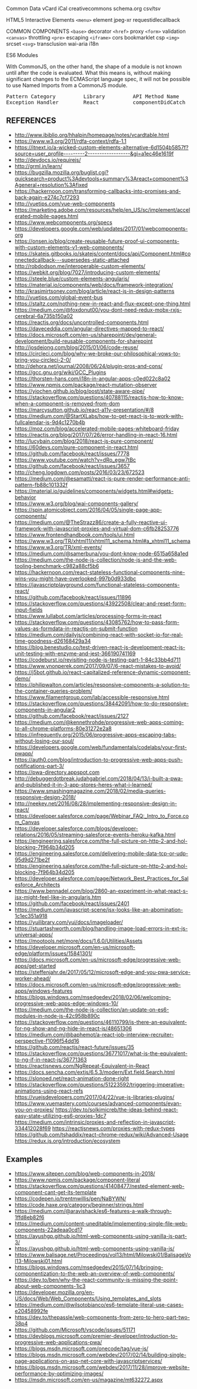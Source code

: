 Common Data
vCard
iCal
creativecommons
schema.org
csv/tsv


HTML5 Interactive Elements
    `<menu>` element 
    jpeg-xr
    requestidlecallback

COMMON COMPONENTS
    `<base>` decorator 
    `<href>` proxy
    `<form>` validation
    `<canvas>` throttling
    `<pre>` escaping
    `<iframe>` cors
    bookmarklet csp
    `<img>` srcset
    `<svg>` transclusion
    wai-aria
    i18n

ES6 Modules

With CommonJS, on the other hand, the shape of a module is not known until after the code is evaluated. What this means is, without making significant changes to the ECMAScript language spec, it will not be possible to use Named Imports from a CommonJS module. 

<pre>
Pattern Category &#x9; Library &#x9; API Method Name &#x9; URL
Exception Handler &#x9; React &#x9;&#x9; componentDidCatch &#x9; https://reactjs.org/docs/error-boundaries.html
</pre>

## REFERENCES
* http://www.ibiblio.org/hhalpin/homepage/notes/vcardtable.html
* https://www.w3.org/2011/rdfa-context/rdfa-1.1
* https://itnext.io/a-wicked-custom-elements-alternative-6d1504b5857f?source=user_profile---------2------------------&gi=a1ec46e1619f
* http://devdocs.io/requirejs/
* http://grml.in/learn/
* https://bugzilla.mozilla.org/buglist.cgi?quicksearch=product%3Adevtools+summary%3Areact+component%3Ageneral+resolution%3Afixed
* https://hackernoon.com/transforming-callbacks-into-promises-and-back-again-e274c7cf7293
* http://vuetips.com/vue-web-components
* https://marketing.adobe.com/resources/help/en_US/sc/implement/accelerated-mobile-pages.html
* https://www.webcomponents.org/specs
* https://developers.google.com/web/updates/2017/01/webcomponents-org
* https://onsen.io/blog/create-reusable-future-proof-ui-components-with-custom-elements-v1-web-components/
* https://skatejs.gitbooks.io/skatejs/content/docs/api/Component.html#connectedcallback---supersedes-static-attached
* http://robdodson.me/interoperable-custom-elements/
* https://webkit.org/blog/7027/introducing-custom-elements/
* https://steele.blue/custom-elements-angularjs/
* https://material.io/components/web/docs/framework-integration/
* http://krasimirtsonev.com/blog/article/react-js-in-design-patterns
* http://vuetips.com/global-event-bus
* https://staltz.com/nothing-new-in-react-and-flux-except-one-thing.html
* https://medium.com/@foxdonut00/you-dont-need-redux-mobx-rxjs-cerebral-6a735b150a02
* https://reactjs.org/docs/uncontrolled-components.html 
* https://daveceddia.com/angular-directives-mapped-to-react/
* https://docs.microsoft.com/en-us/sharepoint/dev/general-development/build-reusable-components-for-sharepoint
* http://josdejong.com/blog/2015/01/06/code-reuse/
* https://circleci.com/blog/why-we-broke-our-philosophical-vows-to-bring-you-circleci-2-0/
* http://dehora.net/journal/2008/06/24/plugin-pros-and-cons/
* https://gcc.gnu.org/wiki/GCC_Plugins
* https://thorsten-hans.com/i18n-in-angular-apps-c0ed022c8a02
* https://www.npmjs.com/package/react-mutation-observer
* https://yiochen.github.io/blog/post/state-aware-pipe/
* https://stackoverflow.com/questions/40788115/reactjs-how-to-know-when-a-component-is-removed-from-dom
* https://marcysutton.github.io/react-a11y-presentation/#/8
* https://medium.com/@StartXLabs/how-to-get-react-js-to-work-with-fullcalendar-js-9d4c1270b4b
* https://moz.com/blog/accelerated-mobile-pages-whiteboard-friday
* https://reactjs.org/blog/2017/07/26/error-handling-in-react-16.html
* http://lucybain.com/blog/2018/react-js-pure-component/
* https://60devs.com/pure-component-in-react.html
* https://github.com/facebook/react/issues/7778
* https://www.youtube.com/watch?v=dRo_egw7tBc
* https://github.com/facebook/react/issues/3657
* http://cheng.logdown.com/posts/2016/03/23/672523
* https://medium.com/@esamatti/react-js-pure-render-performance-anti-pattern-fb88c101332f
* https://material.io/guidelines/components/widgets.html#widgets-behavior
* https://www.w3.org/blog/wai-components-gallery/
* https://spin.atomicobject.com/2016/04/05/single-page-app-components/
* https://medium.com/@TheStrazz86/create-a-fully-reactive-ui-framework-with-javascript-proxies-and-virtual-dom-c6fb28253776
* https://www.frontendhandbook.com/tools/ui.html
* https://www.w3.org/TR/xhtml11/xhtml11_schema.html#a_xhtml11_schema
* https://www.w3.org/TR/xml-events/
* https://medium.com/@samerbuna/you-dont-know-node-6515a658a1ed
* https://medium.com/the-node-js-collection/node-js-and-the-web-tooling-benchmark-c982a88cf5b6
* https://hackernoon.com/react-stateless-functional-components-nine-wins-you-might-have-overlooked-997b0d933dbc
* https://javascriptplayground.com/functional-stateless-components-react/
* https://github.com/facebook/react/issues/11896
* https://stackoverflow.com/questions/43922508/clear-and-reset-form-input-fields
* https://www.lullabot.com/articles/processing-forms-in-react
* https://stackoverflow.com/questions/43085762/how-to-pass-form-values-as-formdata-in-reactjs-on-submit-function
* https://medium.com/dailyjs/combining-react-with-socket-io-for-real-time-goodness-d26168429a34
* https://blog.benestudio.co/test-driven-react-js-development-react-js-unit-testing-with-enzyme-and-jest-366190741169
* https://codeburst.io/revisiting-node-js-testing-part-1-84c33bb4d711
* https://www.ynonperek.com/2017/09/07/6-react-mistakes-to-avoid/
* https://j5bot.github.io/react-capitalized-reference-dynamic-component-demo/
* https://philipwalton.com/articles/responsive-components-a-solution-to-the-container-queries-problem/
* https://www.filamentgroup.com/lab/accessible-responsive.html
* https://stackoverflow.com/questions/38442091/how-to-do-responsive-components-in-angular2
* https://github.com/facebook/react/issues/2127
* https://medium.com/@kennethrohde/progressive-web-apps-coming-to-all-chrome-platforms-80e31272e2a8
* https://infrequently.org/2015/06/progressive-apps-escaping-tabs-without-losing-our-soul/
* https://developers.google.com/web/fundamentals/codelabs/your-first-pwapp/
* https://auth0.com/blog/introduction-to-progressive-web-apps-push-notifications-part-3/
* https://pwa-directory.appspot.com
* http://debuggerdotbreak.judahgabriel.com/2018/04/13/i-built-a-pwa-and-published-it-in-3-app-stores-heres-what-i-learned/
* https://www.smashingmagazine.com/2018/02/media-queries-responsive-design-2018/
* http://neekey.net/2016/08/28/implementing-responsive-design-in-react/
* https://developer.salesforce.com/page/Webinar_FAQ:_Intro_to_Force.com_Canvas
* https://developer.salesforce.com/blogs/developer-relations/2016/05/streaming-salesforce-events-heroku-kafka.html
* https://engineering.salesforce.com/the-full-picture-on-http-2-and-hol-blocking-7f964b34d205
* https://engineering.salesforce.com/delivering-mobile-data-tcp-or-udp-95d9d271be2f
* https://engineering.salesforce.com/the-full-picture-on-http-2-and-hol-blocking-7f964b34d205
* https://developer.salesforce.com/page/Network_Best_Practices_for_Salesforce_Architects
* https://www.bennadel.com/blog/2860-an-experiment-in-what-react-s-jsx-might-feel-like-in-angularjs.htm
* https://github.com/facebook/react/issues/2401
* https://medium.com/javascript-scene/jsx-looks-like-an-abomination-1c1ec351a918
* https://yuilibrary.com/yui/docs/imageloader/
* https://stuartashworth.com/blog/handling-image-load-errors-in-ext-js-universal-apps/
* https://mootools.net/more/docs/1.6.0/Utilities/Assets
* https://developer.microsoft.com/en-us/microsoft-edge/platform/issues/15841301/
* https://docs.microsoft.com/en-us/microsoft-edge/progressive-web-apps/get-started
* https://steffenjahr.de/2017/05/12/microsoft-edge-and-you-pwa-service-worker-ahead/
* https://docs.microsoft.com/en-us/microsoft-edge/progressive-web-apps/windows-features
* https://blogs.windows.com/msedgedev/2018/02/06/welcoming-progressive-web-apps-edge-windows-10/
* https://medium.com/the-node-js-collection/an-update-on-es6-modules-in-node-js-42c958b890c
* https://stackoverflow.com/questions/46110799/is-there-an-equivalent-for-ng-show-and-ng-hide-in-react-js/48651306
* https://medium.com/@baphemot/a-react-job-interview-recruiter-perspective-f1096f54dd16
* https://github.com/reactjs/react-future/issues/35
* https://stackoverflow.com/questions/36771017/what-is-the-equivalent-to-ng-if-in-react-js/36771363
* https://reactjsnews.com/NgRepeat-Equivalent-in-React
* https://docs.sencha.com/extjs/6.5.3/modern/Ext.field.Search.html
* https://slonoed.net/react-animation-done-right
* https://stackoverflow.com/questions/51223592/triggering-imperative-animations-using-react-refs
https://vuejsdevelopers.com/2017/04/22/vue-js-libraries-plugins/
https://www.vuemastery.com/courses/advanced-components/evan-you-on-proxies/
https://dev.to/solkimicreb/the-ideas-behind-react-easy-state-utilizing-es6-proxies-1dc7
https://medium.com/intrinsic/proxies-and-reflection-in-javascript-334412028f69
https://reactjsnews.com/proxies-with-redux-types
https://github.com/tshaddix/react-chrome-redux/wiki/Advanced-Usage
https://redux.js.org/introduction/ecosystem

## Examples
* https://www.sitepen.com/blog/web-components-in-2018/
* https://www.npmjs.com/package/component-literal
* https://stackoverflow.com/questions/41408477/nested-element-web-component-cant-get-its-template
* https://codepen.io/trentmwillis/pen/NaBYWN/
* https://code.haxe.org/category/beginner/strings.html
* https://medium.com/@aravishack/es6-features-a-walk-through-1ffd8eb82f6
* https://medium.com/content-uneditable/implementing-single-file-web-components-22adeaa0cd17
* https://ayushgp.github.io/html-web-components-using-vanilla-js-part-3/
* https://ayushgp.github.io/html-web-components-using-vanilla-js/
* https://www.balisage.net/Proceedings/vol13/html/Milowski01/BalisageVol13-Milowski01.html
* https://blogs.windows.com/msedgedev/2015/07/14/bringing-componentization-to-the-web-an-overview-of-web-components/
* https://dev.to/ben/why-the-react-community-is-missing-the-point-about-web-components-1ic3
* https://developer.mozilla.org/en-US/docs/Web/Web_Components/Using_templates_and_slots
* https://medium.com/@wilsotobianco/es6-template-literal-use-cases-e20458992fe
* https://dev.to/thepassle/web-components-from-zero-to-hero-part-two-38p4
* https://github.com/Microsoft/vscode/issues/51171
* https://devblogs.microsoft.com/premier-developer/introduction-to-progressive-web-applications-pwa/
* https://blogs.msdn.microsoft.com/onecode/tag/vue-js/
* https://blogs.msdn.microsoft.com/webdev/2017/02/14/building-single-page-applications-on-asp-net-core-with-javascriptservices/
* https://blogs.msdn.microsoft.com/webdev/2017/11/28/improve-website-performance-by-optimizing-images/
* https://msdn.microsoft.com/en-us/magazine/mt632272.aspx